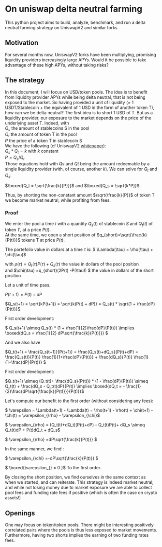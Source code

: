 # On uniswap delta neutral farming

This python project aims to build, analyze, benchmark, and run a delta neutral farming strategy on UniswapV2 and similar forks.

## Motivation

For several months now, UniswapV2 forks have been multiplying, promising liquidity providers increasingly large APYs. Would it be possible to take advantage of these high APYs, without taking risks?

## The strategy

In this document, I will focus on USD/token pools. The idea is to benefit from liquidity provider APYs while being delta neutral, that is not being exposed to the market.
So having provided a unit of liquidity (= 1 USDT/Stablecoin + the equivalent of 1 USD in the form of another token T), how can we be delta neutral? The first idea is to short 1 USD of T. But as a liquidity provider, our exposure to the market depends on the price of the underlying asset T.
Indeed, with \
$Q_s$ the amount of stablecoins S in the pool\
$Q_t$ the amount of token T in the pool\
$P$ the price of a token T in stablecoin S\
We have the following (cf UniswapV2 [whitepaper](https://uniswap.org/whitepaper.pdf)):\
$Q_s * Q_t = k$ with $k$ constant\
$P = Q_s / Q_t$\
Those equations hold with $Qs$ and $Qt$ being the amount redeemable by a single liquidity provider (with, of course, another $k$). We can solve for $Q_t$ and $Q_s$: 

$\boxed{Q_t = \sqrt{\frac{k}{P}}}$ and 
$\boxed{Q_s = \sqrt{k*P}}$.

 Thus, by shorting the non-constant amount $\sqrt{\frac{k}{P}}$ of token T we become market neutral, while profiting from fees.

### Proof

We enter the pool a time $t$ with a quantity $Q_s(t)$ of stablecoin $S$ and $Q_t(t)$ of token $T$, at a price $P(t)$.\
At the same time, we open a short position  of $q_{short}=\sqrt{\frac{k}{P(t)}}$ tokens T at price $P(t)$. 

The portefolio value in dollars at a time $\tau$ is:
$
\Lambda(\tau) = \rho(\tau) + \chi(\tau)$


with $\rho(\tau) = Q_t(\tau)P(\tau) + Q_s(\tau)$ the value in dollars of the pool position \
and $\chi(\tau) =q_{short}(2P(t) -P(\tau)) $ the value in dollars of the short position

Let a unit of time pass.

$P(t+1) = P(t) + dP$

$Q_s(t+1)  = 
\sqrt{kP(t+1)} = 
\sqrt{k(P(t) + dP)} = 
Q_s(t) * \sqrt{1 + \frac{dP}{P(t)}}$

First order development:

$
Q_s(t+1) 
\simeq Q_s(t) * (1 + \frac{1}{2}\frac{dP}{P(t)}) 
\implies \boxed{dQ_s = \frac{1}{2} dP\sqrt{\frac{k}{P(t)}}}
$

And we also have

$Q_t(t+1) = 
\frac{Q_s(t+1)}{P(t+1)} = 
\frac{Q_s(t)+dQ_s}{P(t)+dP} = 
\frac{Q_s(t)}{P(t)}  \frac{1}{1+\frac{dP}{P(t)}} + \frac{dQ_s}{P(t)}  \frac{1}{1+\frac{dP}{P(t)}}
$

First order development:

$Q_t(t+1)
\simeq (Q_t(t)+ \frac{dQ_s}{P(t)}) * (1 - \frac{dP}{P(t)}) 
\simeq Q_t(t) + \frac{dQ_s - Q_t(t)dP}{P(t)} 
\implies \boxed{dQ_t = - \frac{1}{2}\frac{dP\sqrt{\frac{k}{P(t)}}}{P(t)}}$


Let's compute our benefit to the first order (without considering any fees):

$
\varepsilon = \Lambda(t+1) - \Lambda(t) = 
\rho(t+1) - \rho(t) + \chi(t+1) - \chi(t) = 
\varepsilon_{\rho} - \varepsilon_{\chi}$

$
\varepsilon_{\rho} = (Q_t(t)+dQ_t)(P(t)+dP) - Q_t(t)P(t)+ dQ_s
\simeq Q_t(t)dP + P(t)dQ_t + dQ_s$

$
 \varepsilon_{\rho} =dP\sqrt{\frac{k}{P(t)}}
$

In the same manner, we find :

$
\varepsilon_{\chi} =-dP\sqrt{\frac{k}{P(t)}}
$



$
\boxed{\varepsilon_{} = 0 }$ To the first order. 

By closing the short position, we find ourselves in the same context as when we started, and can reiterate. This strategy is indeed market neutral, and while not losing money due to market exposure we are able to collect pool fees and funding rate fees if positive (which is often the case on crypto assets!)





## Openings

One may focus on token/token pools. There might be interesting positively correlated pairs where the pools is thus less exposed to market movements. Furthermore, having two shorts implies the earning of two funding rates fees.